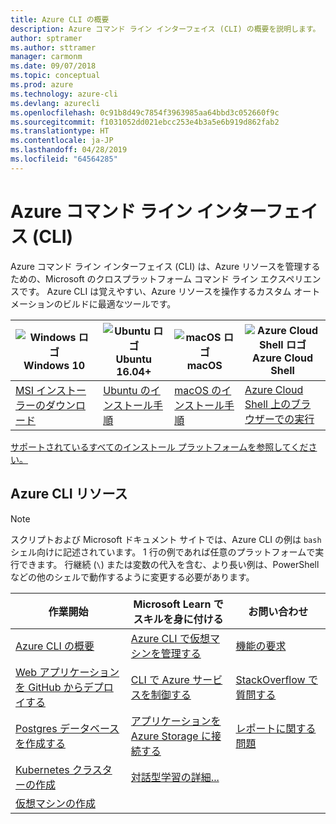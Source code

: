 ```yaml
---
title: Azure CLI の概要
description: Azure コマンド ライン インターフェイス (CLI) の概要を説明します。
author: sptramer
ms.author: sttramer
manager: carmonm
ms.date: 09/07/2018
ms.topic: conceptual
ms.prod: azure
ms.technology: azure-cli
ms.devlang: azurecli
ms.openlocfilehash: 0c91b8d49c7854f3963985aa64bbd3c052660f9c
ms.sourcegitcommit: f1031052dd021ebcc253e4b3a5e6b919d862fab2
ms.translationtype: HT
ms.contentlocale: ja-JP
ms.lasthandoff: 04/28/2019
ms.locfileid: "64564285"
---
```

# <a name="azure-command-line-interface-cli"></a>Azure コマンド ライン インターフェイス (CLI)

Azure コマンド ライン インターフェイス (CLI) は、Azure リソースを管理するための、Microsoft のクロスプラットフォーム コマンド ライン エクスペリエンスです。 Azure CLI は覚えやすい、Azure リソースを操作するカスタム オートメーションのビルドに最適なツールです。

| <center>![Windows ロゴ](./media/Windows_logo_-_2012.png)<br/>Windows 10</center> | <center>![Ubuntu ロゴ](./media/cof_orange_hex.png)<br/>Ubuntu 16.04+</center> | <center>![macOS ロゴ](./media/Apple_logo_black.png)<br/>macOS</center> | <center>![Azure Cloud Shell ロゴ](./media/cloud-check.png)<br/>Azure Cloud Shell</center> |
|---|---|---|---|
| [MSI インストーラーのダウンロード](https://aka.ms/installazurecliwindows) | [Ubuntu のインストール手順](./install-azure-cli-apt.md) | [macOS のインストール手順](./install-azure-cli-macos.md) | [Azure Cloud Shell 上のブラウザーでの実行](https://shell.azure.com) |

[サポートされているすべてのインストール プラットフォームを参照してください。](./install-azure-cli.md)

## <a name="azure-cli-resources"></a>Azure CLI リソース

> [!NOTE]
>
> スクリプトおよび Microsoft ドキュメント サイトでは、Azure CLI の例は `bash` シェル向けに記述されています。 1 行の例であれば任意のプラットフォームで実行できます。 行継続 (`\`) または変数の代入を含む、より長い例は、PowerShell などの他のシェルで動作するように変更する必要があります。

| 作業開始 | Microsoft Learn でスキルを身に付ける | お問い合わせ |
|-------------|----------------------------------------|------------|
| [Azure CLI の概要](get-started-with-azure-cli.md) | [Azure CLI で仮想マシンを管理する](/learn/modules/manage-virtual-machines-with-azure-cli/) | [機能の要求](https://github.com/Azure/azure-cli/issues/new?template=Feature_request.md) |
| [Web アプリケーションを GitHub からデプロイする](/azure/app-service/scripts/cli-deploy-github?toc=%2fcli%2fazure%2ftoc.json) | [CLI で Azure サービスを制御する](/learn/modules/control-azure-services-with-cli/) | [StackOverflow で質問する](https://stackoverflow.com/questions/tagged/azure-cli) |
| [Postgres データベースを作成する](/azure/postgresql/quickstart-create-server-up-azure-cli?toc=%2fcli%2fazure%2ftoc.json) |  [アプリケーションを Azure Storage に接続する](/learn/modules/connect-an-app-to-azure-storage/) | [レポートに関する問題](https://github.com/Azure/azure-cli/issues/new?template=Bug_report.md) |
| [Kubernetes クラスターの作成](/azure/aks/kubernetes-walkthrough?toc=%2fcli%2fazure%2ftoc.json) | [対話型学習の詳細...](/learn/browse/?products=azure-clis) | |
| [仮想マシンの作成](/cli/azure/azure-cli-vm-tutorial) | | |
